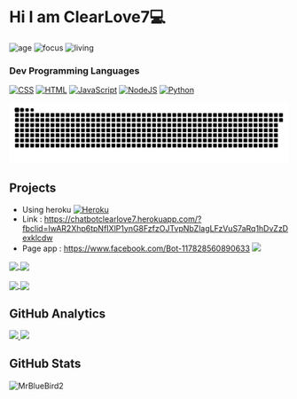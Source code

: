 
# Hi I am ClearLove7💻 #
![age](https://img.shields.io/badge/age-20-cyan)
![focus](https://img.shields.io/badge/focus-App-green)
![living](https://img.shields.io/badge/living-DaNangCity-blue)


### Dev Programming Languages

<p>
    <a href="https://github.com/search?q=user%3ADenverCoder1+is%3Arepo+language%3Acss"><img alt="CSS" src="https://img.shields.io/badge/CSS%20-%231572B6.svg?logo=css3&logoColor=white"></a>
    <a href="https://github.com/search?q=user%3ADenverCoder1+is%3Arepo+language%3Ahtml"><img alt="HTML" src="https://img.shields.io/badge/HTML%20-%23E34F26.svg?logo=html5&logoColor=white"></a>
    <a href="https://github.com/search?q=user%3ADenverCoder1+is%3Arepo+language%3Ajavascript"><img alt="JavaScript" src="https://img.shields.io/badge/JavaScript%20-%23F7DF1E.svg?logo=javascript&logoColor=black"></a>
    <a href="https://github.com/search?q=user%3ADenverCoder1+is%3Arepo+language%3Ajavascript"><img alt="NodeJS" src="https://img.shields.io/badge/Node.js%20-%2343853D.svg?logo=node.js&logoColor=white"></a>
    <a href="https://github.com/search?q=user%3ADenverCoder1+is%3Arepo+language%3Apython"><img alt="Python" src="https://img.shields.io/badge/Python%20-%2314354C.svg?logo=python&logoColor=cyan"></a>
 
   
     
![snake gif](https://github.com/TekyaygilFethi/TekyaygilFethi/blob/output/github-contribution-grid-snake.svg)
    
    
## Projects ##
+ Using heroku <a href="https://www.heroku.com/"><img alt="Heroku" src="https://img.shields.io/badge/Heroku%20-%23430098.svg?logo=heroku&logoColor=white"></a>
+ Link : https://chatbotclearlove7.herokuapp.com/?fbclid=IwAR2Xhp6tpNfIXlP1ynG8FzfzOJTvpNbZlagLFzVuS7aRq1hDvZzDexklcdw
+ Page app : https://www.facebook.com/Bot-117828560890633 
 <a href="https://facebook.com/ChatbotCL7"><img src="https://img.shields.io/badge/-ChatbotCL7-1877F2?style=flat&logo=Facebook&logoColor=white"/></a>
<a href="https://github.com/Javascript-ChatBot/js/bot">
  <img align="center" src="https://github-readme-stats.vercel.app/api/pin/?username=tuongclearlove7&repo=Javascript-ChatBot&theme=github_dark" />
</a>
<a href="https://github.com/tuongclearlove7/Python-App">
  <img align="center" src="https://github-readme-stats.vercel.app/api/pin/?username=tuongclearlove7&repo=Python-App&theme=omni" />
</a>

<br/>

<br/>

<a href="https://github.com/tuongclearlove7/Game-CSharp">
  <img align="center" src="https://github-readme-stats.vercel.app/api/pin/?username=tuongclearlove7&repo=Game-CSharp&theme=codeSTACKr" />
</a>    
<a href="https://github.com/tuongclearlove7/C">
  <img align="center" src="https://github-readme-stats.vercel.app/api/pin/?username=tuongclearlove7&repo=C&theme=codeSTACKr" />
</a>
    
## GitHub Analytics ##
<p align="left">
<a href="https://github.com/tuongclearlove7">
  <img height="180em" src="https://github-readme-stats-eight-theta.vercel.app/api?username=tuongclearlove7&show_icons=true&theme=algolia&include_all_commits=true&count_private=true"/>
  <img height="180em" src="https://github-readme-stats-eight-theta.vercel.app/api/top-langs/?username=tuongclearlove7&layout=compact&langs_count=8&theme=algolia"/>
</a>
</p>



## GitHub Stats ##
<img align="center" height="150em" src="https://github-readme-streak-stats.herokuapp.com/?user=MrBlueBird2&theme=onedark" alt="MrBlueBird2" />



